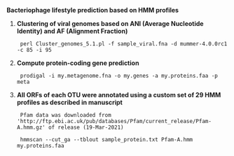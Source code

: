 **Bacteriophage lifestyle prediction based on HMM profiles**

1. **Clustering  of viral genomes based on ANI (Average Nucleotide Identity) and AF (Alignment Fraction)**

        perl Cluster_genomes_5.1.pl -f sample_viral.fna -d mummer-4.0.0rc1 -c 85 -i 95

2. **Compute protein-coding gene prediction**

        prodigal -i my.metagenome.fna -o my.genes -a my.proteins.faa -p meta

3. **All ORFs of each OTU were annotated using a custom set of 29 HMM profiles as described in manuscript**
        
        Pfam data was downloaded from 'http://ftp.ebi.ac.uk/pub/databases/Pfam/current_release/Pfam-A.hmm.gz' of release (19-Mar-2021)

        hmmscan --cut_ga --tblout sample_protein.txt Pfam-A.hmm my.proteins.faa
